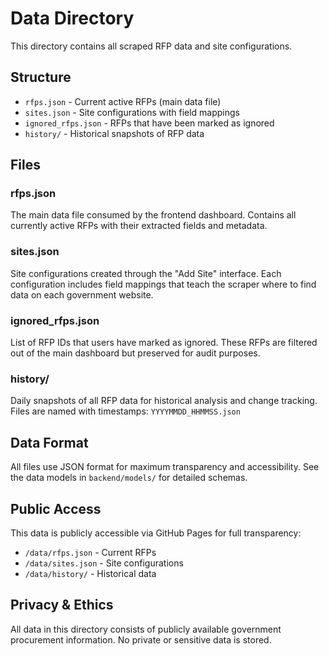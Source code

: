 # Data Directory

This directory contains all scraped RFP data and site configurations.

## Structure

- `rfps.json` - Current active RFPs (main data file)
- `sites.json` - Site configurations with field mappings
- `ignored_rfps.json` - RFPs that have been marked as ignored
- `history/` - Historical snapshots of RFP data

## Files

### rfps.json
The main data file consumed by the frontend dashboard. Contains all currently active RFPs with their extracted fields and metadata.

### sites.json  
Site configurations created through the "Add Site" interface. Each configuration includes field mappings that teach the scraper where to find data on each government website.

### ignored_rfps.json
List of RFP IDs that users have marked as ignored. These RFPs are filtered out of the main dashboard but preserved for audit purposes.

### history/
Daily snapshots of all RFP data for historical analysis and change tracking. Files are named with timestamps: `YYYYMMDD_HHMMSS.json`

## Data Format

All files use JSON format for maximum transparency and accessibility. See the data models in `backend/models/` for detailed schemas.

## Public Access

This data is publicly accessible via GitHub Pages for full transparency:
- `/data/rfps.json` - Current RFPs
- `/data/sites.json` - Site configurations  
- `/data/history/` - Historical data

## Privacy & Ethics

All data in this directory consists of publicly available government procurement information. No private or sensitive data is stored.
